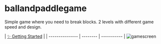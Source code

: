 # ballandpaddlegame
Simple game where you need to break blocks. 2 levels with different game speed and design.

| [:sparkles: Getting Started](https://simmer.io/@bladerunner40k/~39744529-2989-ea7d-1761-b991af770ca7) |
| --------------- | -------- | ----------- |
![gamescreen](https://user-images.githubusercontent.com/45365067/78705841-c5067e80-7916-11ea-8c21-cb6135dad17f.png)
